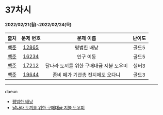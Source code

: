 # 37차시
#### 2022/02/21(월)~2022/02/24(목)

|               출처               |                   문제 번호                    |     문제 이름      | 난이도 |
| :------------------------------: | :--------------------------------------------: | :----------------: | :----: |
| [백준](https://www.acmicpc.net/) | [12865](https://www.acmicpc.net/problem/12865) | 평범한 배낭 | 골드5  |
| [백준](https://www.acmicpc.net/) | [16234](https://www.acmicpc.net/problem/16234) | 인구 이동 | 골드5 |
| [백준](https://www.acmicpc.net/) | [17212](https://www.acmicpc.net/problem/17212) | 달나라 토끼를 위한 구매대금 지불 도우미 | 실버3  |
| [백준](https://www.acmicpc.net/) | [19644](https://www.acmicpc.net/problem/19644) | 좀비 떼가 기관총 진지에도 오다니 | 골드3  |

---

daeun
- [평범한 배낭](https://hoonycode.notion.site/81a03d2e902c48fbb9acafb343469b9c)
- [달나라 토끼를 위한 구매대금 지불 도우미](https://hoonycode.notion.site/3b4c3e723de6489bb1088578ac943ba3)